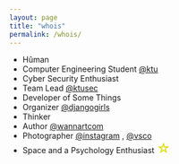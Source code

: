```yaml
---
layout: page
title: "whois"
permalink: /whois/
---
```


* Hûman
* Computer Engineering Student <a href="https://ktu.edu.tr" target="_blank">@ktu</a>
* Cyber Security Enthusiast
* Team Lead <a href="https://ktusec.org" target="_blank">@ktusec</a>
* Developer of Some Things
* Organizer <a href="https://djangogirls.org/trabzon" target="_blank">@djangogirls</a>
* Thinker
* Author <a href="https://wannart.com/author/md" target="_blank">@wannartcom</a>
* Photographer <a href="https://instagram.com/thespaceofm" target="_blank">@instagram</a> , <a href="https://vsco.co/mucahiddogann" target="_blank">@vsco</a>
* Space and a Psychology Enthusiast <font size="5px" color="#dcdc00">&#9734;</font>

